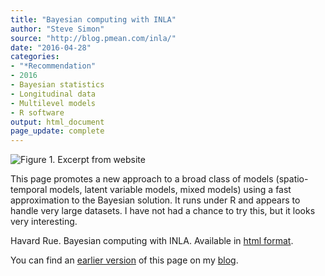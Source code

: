```yaml
---
title: "Bayesian computing with INLA"
author: "Steve Simon"
source: "http://blog.pmean.com/inla/"
date: "2016-04-28"
categories:
- "*Recommendation"
- 2016
- Bayesian statistics
- Longitudinal data
- Multilevel models
- R software
output: html_document
page_update: complete
---
```


![Figure 1. Excerpt from website](http://www.pmean.com/new-images/16/inla01.png)

<div class="notes">

This page promotes a new approach to a broad class of models (spatio-temporal models, latent variable models, mixed models) using a fast approximation to the Bayesian solution. It runs under R and appears to handle very large datasets. I have not had a chance to try this, but it looks very interesting.

Havard Rue. Bayesian computing with INLA. Available in [html format][rue1].

You can find an [earlier version][sim1] of this page on my [blog][sim2].

[sim1]: http://blog.pmean.com/inla/
[sim2]: http://blog.pmean.com

[rue1]: http://www.r-inla.org/home

</div>
